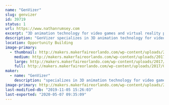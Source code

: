 ```yaml
---
name: "GenVizer"
slug: genvizer
id: 39719
status: 1
url: https://www.nathanrumsey.com
excerpt: "3D animation technology for video games and virtual reality products"
description: "GenVizer specializes in 3D animation technology for video games and virtual reality products.  This year we have been working with simulation platforms like the Talon Simulations motion platform to create virtual theme park rides and tradeshow experiences like a “Racing Towards Christmas” and “Rock Monster”.  GenVizer also worked on a virtual reality trainer for masonry training programs where students learn how to lay block using the HTC Vive. Stop by our table to learn how to make virtual reality based projects for yourself."
location: Opportunity Building
image-primary:
  - thumbnail: http://makers.makerfaireorlando.com/wp-content/uploads/2017/09/10176103_866468380035153_4746905596889234264_n-150x150.jpg
    medium: http://makers.makerfaireorlando.com/wp-content/uploads/2017/09/10176103_866468380035153_4746905596889234264_n-300x286.jpg
    large: http://makers.makerfaireorlando.com/wp-content/uploads/2017/09/10176103_866468380035153_4746905596889234264_n.jpg
    full: http://makers.makerfaireorlando.com/wp-content/uploads/2017/09/10176103_866468380035153_4746905596889234264_n.jpg
maker:
  - name: "GenVizer"
    description: "specializes in 3D animation technology for video games and virtual reality products."
image-primary: http://makers.makerfaireorlando.com/wp-content/uploads/2017/09/20170601_083609-1024x768.jpg
last-modified-db: "2019-11-05 15:26:03"
last-exported: "2020-05-07 09:35:09"
---
```

